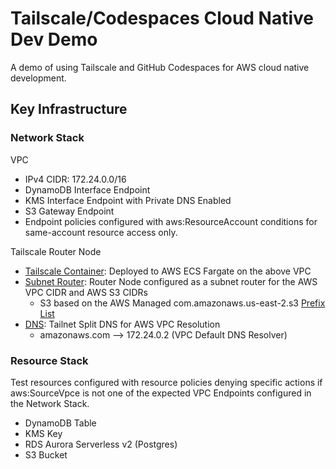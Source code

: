 # Tailscale/Codespaces Cloud Native Dev Demo

A demo of using Tailscale and GitHub Codespaces for AWS cloud native development.

## Key Infrastructure

### Network Stack

VPC
 * IPv4 CIDR: 172.24.0.0/16
 * DynamoDB Interface Endpoint
 * KMS Interface Endpoint with Private DNS Enabled
 * S3 Gateway Endpoint
 * Endpoint policies configured with aws:ResourceAccount conditions for same-account resource access only.

Tailscale Router Node
 * [Tailscale Container](https://tailscale.com/kb/1282/docker): Deployed to AWS ECS Fargate on the above VPC
 * [Subnet Router](https://tailscale.com/kb/1019/subnets): Router Node configured as a subnet router for the AWS VPC CIDR and AWS S3 CIDRs
   * S3 based on the AWS Managed com.amazonaws.us-east-2.s3 [Prefix List](https://docs.aws.amazon.com/vpc/latest/userguide/working-with-aws-managed-prefix-lists.html)
 * [DNS](https://tailscale.com/kb/1054/dns): Tailnet Split DNS for AWS VPC Resolution
   * amazonaws.com --> 172.24.0.2 (VPC Default DNS Resolver)

### Resource Stack

Test resources configured with resource policies denying specific actions if aws:SourceVpce is not one of the expected VPC Endpoints configured in the Network Stack.
  * DynamoDB Table
  * KMS Key
  * RDS Aurora Serverless v2 (Postgres)
  * S3 Bucket
